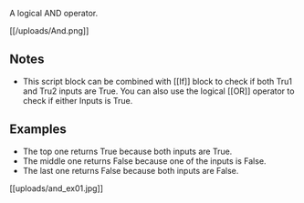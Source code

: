 A logical AND operator.

[[/uploads/And.png]]

## Notes
* This script block can be combined with [[If]] block to check if both Tru1 and Tru2 inputs are True. You can also use the logical [[OR]] operator to check if either Inputs is True.

## Examples
* The top one returns True because both inputs are True.
* The middle one returns False because one of the inputs is False.
* The last one returns False because both inputs are False.

[[uploads/and_ex01.jpg]]

